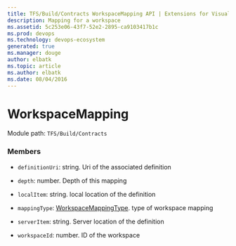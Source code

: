 ```yaml
---
title: TFS/Build/Contracts WorkspaceMapping API | Extensions for Visual Studio Team Services
description: Mapping for a workspace
ms.assetid: 5c253e06-43f7-52e2-2895-ca9103417b1c
ms.prod: devops
ms.technology: devops-ecosystem
generated: true
ms.manager: douge
author: elbatk
ms.topic: article
ms.author: elbatk
ms.date: 08/04/2016
---
```


# WorkspaceMapping

Module path: `TFS/Build/Contracts`


### Members

* `definitionUri`: string. Uri of the associated definition

* `depth`: number. Depth of this mapping

* `localItem`: string. local location of the definition

* `mappingType`: [WorkspaceMappingType](./WorkspaceMappingType.md). type of workspace mapping

* `serverItem`: string. Server location of the definition

* `workspaceId`: number. ID of the workspace

